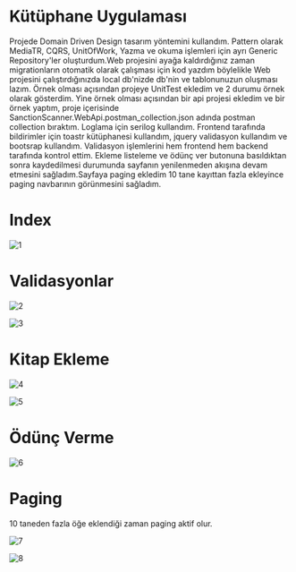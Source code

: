# Kütüphane Uygulaması

Projede Domain Driven Design tasarım yöntemini kullandım. Pattern olarak MediaTR, CQRS, UnitOfWork, Yazma ve okuma işlemleri için ayrı Generic Repository'ler oluşturdum.Web projesini ayağa kaldırdığınız zaman 
migrationların otomatik olarak çalışması için kod yazdım böylelikle Web projesini çalıştırdığınızda local db'nizde db'nin ve tablonunuzun oluşması lazım. Örnek olması açısından projeye UnitTest ekledim ve
2 durumu örnek olarak gösterdim. Yine örnek olması açısından bir api projesi ekledim ve bir örnek yaptım, proje içerisinde SanctionScanner.WebApi.postman_collection.json adında postman collection bıraktım.
Loglama için serilog kullandım.
Frontend tarafında bildirimler için toastr kütüphanesi kullandım, jquery validasyon kullandım ve bootsrap kullandım. Validasyon işlemlerini hem frontend hem backend tarafında kontrol ettim. Ekleme listeleme ve 
ödünç ver butonuna basıldıktan sonra kaydedilmesi durumunda sayfanın yenilenmeden akışına devam etmesini sağladım.Sayfaya paging ekledim 10 tane kayıttan fazla ekleyince paging navbarının görünmesini sağladım.

# Index

![1](https://github.com/ysfcndgr/SanctionScannerCase.Library/assets/32979760/e979afd6-3148-4354-823f-40ca094ddafa)

# Validasyonlar

![2](https://github.com/ysfcndgr/SanctionScannerCase.Library/assets/32979760/9a2d7724-ecda-4298-ada6-6b2114f20559)

![3](https://github.com/ysfcndgr/SanctionScannerCase.Library/assets/32979760/a98fe4fd-90ca-4735-8a78-4e467c2c7ad6)

# Kitap Ekleme

![4](https://github.com/ysfcndgr/SanctionScannerCase.Library/assets/32979760/c7147b7e-9737-40ca-bf22-41351002ae64)

![5](https://github.com/ysfcndgr/SanctionScannerCase.Library/assets/32979760/eecab3fc-36c3-4316-a865-2874a6a75af1)

# Ödünç Verme

![6](https://github.com/ysfcndgr/SanctionScannerCase.Library/assets/32979760/c885f0c3-be50-4998-8220-570cc6c92349)

# Paging

10 taneden fazla öğe eklendiği zaman paging aktif olur.

![7](https://github.com/ysfcndgr/SanctionScannerCase.Library/assets/32979760/e8dd4011-c9c4-4154-8a4a-fabb45ee19d8)

![8](https://github.com/ysfcndgr/SanctionScannerCase.Library/assets/32979760/ecce7bd6-1384-4693-a7d8-0c30dc3d29a7)
